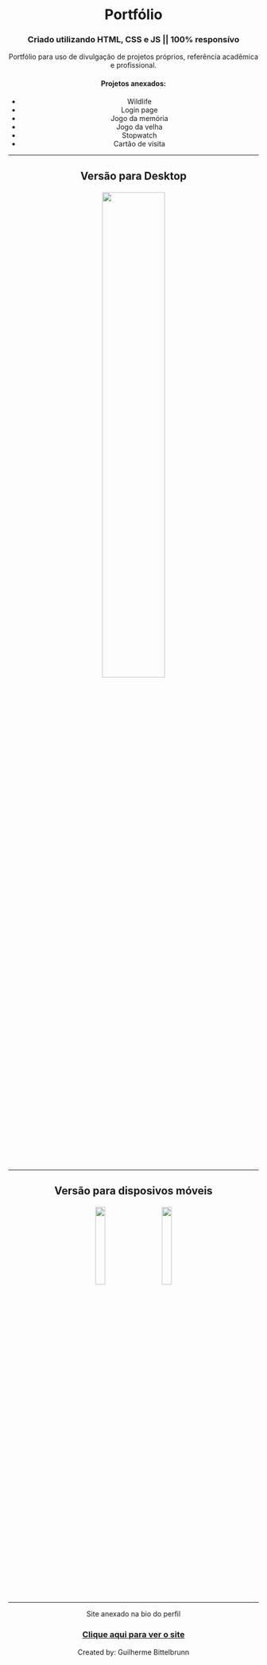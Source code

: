 <main style="text-align:center">
    <h1><strong>Portfólio</strong></h1>
    <h3><strong>Criado utilizando HTML, CSS e JS || 100% responsívo</strong></h3>
    <p>Portfólio para uso de divulgação de projetos próprios, referência acadêmica e profissional.</p>
    <h4>Projetos anexados:</h4>
    <ul>
        <li>Wildlife</li>
        <li>Login page</li>
        <li>Jogo da memória</li>
        <li>Jogo da velha</li>
        <li>Stopwatch</li>
        <li>Cartão de visita</li>
    </ul>
    <hr>
    <h2 style="margin-bottom: 20px">Versão para Desktop</h2>
    <img src="css/portfólio.gif" style="width:50%">
    <hr>
    <h2 style="margin-bottom: 20px">Versão para disposivos móveis</h2>
    <img src="css/portfólio-mobile.gif" style="width:20%">
    <img src="css/portfólio-mobile2.gif" style="width:20%; margin-left:30px">
    <hr>
    <p>Site anexado na bio do perfil</p>
    <h3><a href="https://guilhermebittelbrunn.github.io/jogo-da-memoria/"> Clique aqui para ver o site</a></h3>
    <p>Created by: Guilherme Bittelbrunn</p>
</main>


